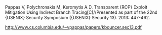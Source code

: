 Pappas V, Polychronakis M, Keromytis A D. Transparent {ROP} Exploit Mitigation Using Indirect Branch Tracing[C]//Presented as part of the 22nd {USENIX} Security Symposium ({USENIX} Security 13). 2013: 447-462.

http://www.cs.columbia.edu/~vpappas/papers/kbouncer.sec13.pdf
